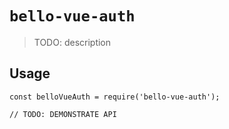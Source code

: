 # `bello-vue-auth`

> TODO: description

## Usage

```
const belloVueAuth = require('bello-vue-auth');

// TODO: DEMONSTRATE API
```
